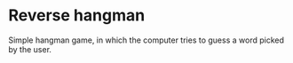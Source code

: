 # Reverse hangman

Simple hangman game, in which the computer tries to guess a word picked by the user.
